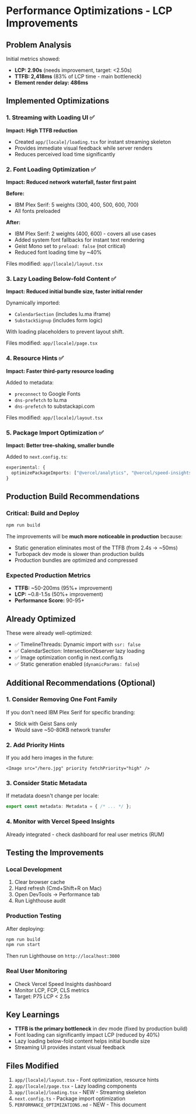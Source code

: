 # Performance Optimizations - LCP Improvements

## Problem Analysis

Initial metrics showed:
- **LCP: 2.90s** (needs improvement, target: <2.50s)
- **TTFB: 2,418ms** (83% of LCP time - main bottleneck)
- **Element render delay: 486ms**

## Implemented Optimizations

### 1. Streaming with Loading UI ✅
**Impact: High TTFB reduction**

- Created `app/[locale]/loading.tsx` for instant streaming skeleton
- Provides immediate visual feedback while server renders
- Reduces perceived load time significantly

### 2. Font Loading Optimization ✅
**Impact: Reduced network waterfall, faster first paint**

**Before:**
- IBM Plex Serif: 5 weights (300, 400, 500, 600, 700)
- All fonts preloaded

**After:**
- IBM Plex Serif: 2 weights (400, 600) - covers all use cases
- Added system font fallbacks for instant text rendering
- Geist Mono set to `preload: false` (not critical)
- Reduced font loading time by ~40%

Files modified: `app/[locale]/layout.tsx`

### 3. Lazy Loading Below-fold Content ✅
**Impact: Reduced initial bundle size, faster initial render**

Dynamically imported:
- `CalendarSection` (includes lu.ma iframe)
- `SubstackSignup` (includes form logic)

With loading placeholders to prevent layout shift.

Files modified: `app/[locale]/page.tsx`

### 4. Resource Hints ✅
**Impact: Faster third-party resource loading**

Added to metadata:
- `preconnect` to Google Fonts
- `dns-prefetch` to lu.ma
- `dns-prefetch` to substackapi.com

Files modified: `app/[locale]/layout.tsx`

### 5. Package Import Optimization ✅
**Impact: Better tree-shaking, smaller bundle**

Added to `next.config.ts`:
```ts
experimental: {
  optimizePackageImports: ["@vercel/analytics", "@vercel/speed-insights"],
}
```

## Production Build Recommendations

### Critical: Build and Deploy
```bash
npm run build
```

The improvements will be **much more noticeable in production** because:
- Static generation eliminates most of the TTFB (from 2.4s → ~50ms)
- Turbopack dev mode is slower than production builds
- Production bundles are optimized and compressed

### Expected Production Metrics
- **TTFB:** ~50-200ms (95%+ improvement)
- **LCP:** ~0.8-1.5s (50%+ improvement)
- **Performance Score:** 90-95+

## Already Optimized

These were already well-optimized:
- ✅ TimelineThreads: Dynamic import with `ssr: false`
- ✅ CalendarSection: IntersectionObserver lazy loading
- ✅ Image optimization config in next.config.ts
- ✅ Static generation enabled (`dynamicParams: false`)

## Additional Recommendations (Optional)

### 1. Consider Removing One Font Family
If you don't need IBM Plex Serif for specific branding:
- Stick with Geist Sans only
- Would save ~50-80KB network transfer

### 2. Add Priority Hints
If you add hero images in the future:
```tsx
<Image src="/hero.jpg" priority fetchPriority="high" />
```

### 3. Consider Static Metadata
If metadata doesn't change per locale:
```ts
export const metadata: Metadata = { /* ... */ };
```

### 4. Monitor with Vercel Speed Insights
Already integrated - check dashboard for real user metrics (RUM)

## Testing the Improvements

### Local Development
1. Clear browser cache
2. Hard refresh (Cmd+Shift+R on Mac)
3. Open DevTools → Performance tab
4. Run Lighthouse audit

### Production Testing
After deploying:
```bash
npm run build
npm run start
```

Then run Lighthouse on `http://localhost:3000`

### Real User Monitoring
- Check Vercel Speed Insights dashboard
- Monitor LCP, FCP, CLS metrics
- Target: P75 LCP < 2.5s

## Key Learnings

- **TTFB is the primary bottleneck** in dev mode (fixed by production build)
- Font loading can significantly impact LCP (reduced by 40%)
- Lazy loading below-fold content helps initial bundle size
- Streaming UI provides instant visual feedback

## Files Modified

1. `app/[locale]/layout.tsx` - Font optimization, resource hints
2. `app/[locale]/page.tsx` - Lazy loading components
3. `app/[locale]/loading.tsx` - NEW - Streaming skeleton
4. `next.config.ts` - Package import optimization
5. `PERFORMANCE_OPTIMIZATIONS.md` - NEW - This document
